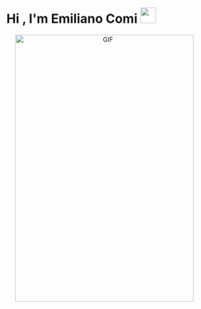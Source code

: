 <h1 align="center"><b>Hi , I'm Emiliano Comi </b><img src="https://media.giphy.com/media/hvRJCLFzcasrR4ia7z/giphy.gif" width="35"></h1>

 
 <a target="_blank" align="center">

   <img align="right" top="750" height="600" width="400" alt="GIF" src="https://media1.tenor.com/m/Z_Ah8rkdZ4YAAAAC/walking-code.gif">







